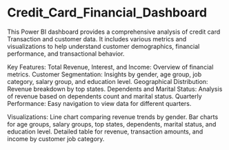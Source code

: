 # Credit_Card_Financial_Dashboard
This Power BI dashboard provides a comprehensive analysis of credit card Transaction and customer data. It includes various metrics and visualizations to help understand customer demographics, financial performance, and transactional behavior.

Key Features:
Total Revenue, Interest, and Income: Overview of financial metrics.
Customer Segmentation: Insights by gender, age group, job category, salary group, and education level.
Geographical Distribution: Revenue breakdown by top states.
Dependents and Marital Status: Analysis of revenue based on dependents count and marital status.
Quarterly Performance: Easy navigation to view data for different quarters.

Visualizations:
Line chart comparing revenue trends by gender.
Bar charts for age groups, salary groups, top states, dependents, marital status, and education level.
Detailed table for revenue, transaction amounts, and income by customer job category.
